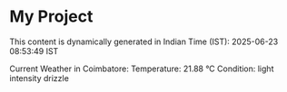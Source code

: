 # My Project

This content is dynamically generated in Indian Time (IST): 2025-06-23 08:53:49 IST


Current Weather in Coimbatore:
Temperature: 21.88 °C
Condition: light intensity drizzle
